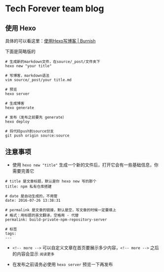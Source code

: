 # Tech Forever team blog

## 使用 Hexo
具体的可以看这里：[使用Hexo写博客 | Burnish](http://blog.whatslife.cn/posts/use-Hexo/)

下面是简略版的

```
# 生成新的markdown文件，在source/_post/文件夹下
hexo new "your title"

# 写博客，markdown语法
vim source/_post/your title.md

# 预览
hexo server

# 生成博客
hexo generate

# 发布（发布之前要先 generate）
hexo deploy

# 将代码push到source分支
git push origin source:source
```

## 注意事项
* 使用 `hexo new "title"` 生成一个新的文件后，打开它会有一些基础信息，你需要完善它

```
# title 是文章标题，默认是你 hexo new 写的那个
title: npm 私有仓库搭建

# date 是自动生成的，不用管
date: 2016-07-26 13:38:31

# permalink 是文章的链接，默认是空，写文章的时候一定要填上
# 格式：用标题的英文翻译，空格用 - 代替
permalink: build-private-npm-repository-server

# 标签
tags:
---
```

* `<!-- more -->` 可以自定义文章在首页要展示多少内容，`<!-- more -->` 之后的内容会显示 `阅读更多`

* 在发布之前请务必使用 `hexo server` 预览一下再发布
